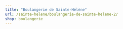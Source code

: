 ```yaml
---
title: "Boulangerie de Sainte-Hélène"
url: /sainte-helene/boulangerie-de-sainte-helene-2/
shop: boulangerie
---
```

